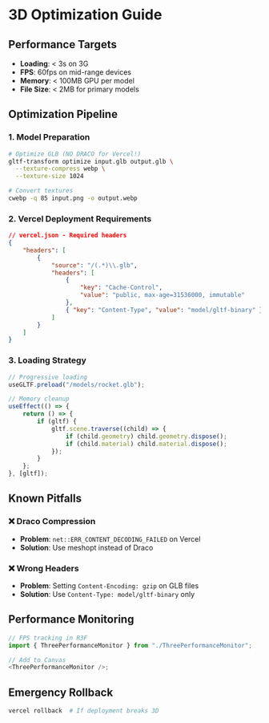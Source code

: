 # 3D Optimization Guide

## Performance Targets

-   **Loading**: < 3s on 3G
-   **FPS**: 60fps on mid-range devices
-   **Memory**: < 100MB GPU per model
-   **File Size**: < 2MB for primary models

## Optimization Pipeline

### 1. Model Preparation

```bash
# Optimize GLB (NO DRACO for Vercel!)
gltf-transform optimize input.glb output.glb \
  --texture-compress webp \
  --texture-size 1024

# Convert textures
cwebp -q 85 input.png -o output.webp
```

### 2. Vercel Deployment Requirements

```json
// vercel.json - Required headers
{
    "headers": [
        {
            "source": "/(.*)\\.glb",
            "headers": [
                {
                    "key": "Cache-Control",
                    "value": "public, max-age=31536000, immutable"
                },
                { "key": "Content-Type", "value": "model/gltf-binary" }
            ]
        }
    ]
}
```

### 3. Loading Strategy

```javascript
// Progressive loading
useGLTF.preload("/models/rocket.glb");

// Memory cleanup
useEffect(() => {
    return () => {
        if (gltf) {
            gltf.scene.traverse((child) => {
                if (child.geometry) child.geometry.dispose();
                if (child.material) child.material.dispose();
            });
        }
    };
}, [gltf]);
```

## Known Pitfalls

### ❌ Draco Compression

-   **Problem**: `net::ERR_CONTENT_DECODING_FAILED` on Vercel
-   **Solution**: Use meshopt instead of Draco

### ❌ Wrong Headers

-   **Problem**: Setting `Content-Encoding: gzip` on GLB files
-   **Solution**: Use `Content-Type: model/gltf-binary` only

## Performance Monitoring

```javascript
// FPS tracking in R3F
import { ThreePerformanceMonitor } from "./ThreePerformanceMonitor";

// Add to Canvas
<ThreePerformanceMonitor />;
```

## Emergency Rollback

```bash
vercel rollback  # If deployment breaks 3D
```
